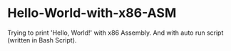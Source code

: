 # Hello-World-with-x86-ASM
Trying to print 'Hello, World!' with x86 Assembly. 
And with auto run script (written in Bash Script). 
